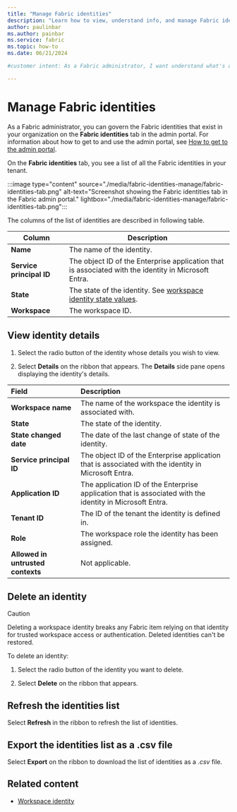 ```yaml
---
title: "Manage Fabric identities"
description: "Learn how to view, understand info, and manage Fabric identities as a Fabric administrator."
author: paulinbar
ms.author: painbar
ms.service: fabric
ms.topic: how-to
ms.date: 06/21/2024

#customer intent: As a Fabric administrator, I want understand what's on the Fabric identities tab so that I can monitor and govern all the Fabric identities in my organization.

---
```


# Manage Fabric identities

As a Fabric administrator, you can govern the Fabric identities that exist in your organization on the **Fabric identities** tab in the admin portal. For information about how to get to and use the admin portal, see [How to get to the admin portal](./admin-center.md#how-to-get-to-the-admin-portal).

On the **Fabric identities** tab, you see a list of all the Fabric identities in your tenant.

:::image type="content" source="./media/fabric-identities-manage/fabric-identities-tab.png" alt-text="Screenshot showing the Fabric identities tab in the Fabric admin portal." lightbox="./media/fabric-identities-manage/fabric-identities-tab.png":::

The columns of the list of identities are described in following table.

| Column | Description |
| --------- | --------- |
| **Name** | The name of the identity. |
| **Service principal ID** | The object ID of the Enterprise application that is associated with the identity in Microsoft Entra. |
| **State** | The state of the identity. See [workspace identity state values](../security/workspace-identity.md#identity-details).|
| **Workspace** | The workspace ID. |

## View identity details

1. Select the radio button of the identity whose details you wish to view.

1. Select **Details** on the ribbon that appears. The **Details** side pane opens displaying the identity's details.

| Field                             | Description                                                                                               |
|:----------------------------------|:----------------------------------------------------------------------------------------------------------|
| **Workspace name**                | The name of the workspace the identity is associated with.                                                |
| **State**                         | The state of the identity.                                                                                |
| **State changed date**            | The date of the last change of state of the identity.                                                     |
| **Service principal ID**          | The object ID of the Enterprise application that is associated with the identity in Microsoft Entra.      |
| **Application ID**                | The application ID of the Enterprise application that is associated with the identity in Microsoft Entra. |
| **Tenant ID**                     | The ID of the tenant the identity is defined in.                                                          |
| **Role**                          | The workspace role the identity has been assigned.                                                                                                         |
| **Allowed in untrusted contexts** | Not applicable.                                                                                           |

## Delete an identity

> [!CAUTION]
> Deleting a workspace identity breaks any Fabric item relying on that identity for trusted workspace access or authentication. Deleted identities can't be restored.

To delete an identity:

1. Select the radio button of the identity you want to delete.

1. Select **Delete** on the ribbon that appears.

## Refresh the identities list

Select **Refresh** in the ribbon to refresh the list of identities.

## Export the identities list as a .csv file

Select **Export** on the ribbon to download the list of identities as a *.csv* file.

## Related content

* [Workspace identity](../security/workspace-identity.md)
